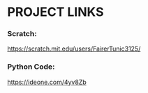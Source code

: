 # PROJECT LINKS

### Scratch:
https://scratch.mit.edu/users/FairerTunic3125/

### Python Code:
https://ideone.com/4yv8Zb


